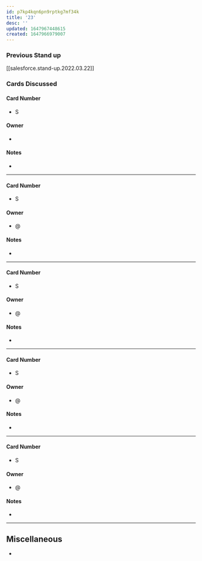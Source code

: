 ```yaml
---
id: p7kp4kqn6pn9rptkg7mf34k
title: '23'
desc: ''
updated: 1647967448615
created: 1647966979007
---
```


### Previous Stand up
[[salesforce.stand-up.2022.03.22]]

### Cards Discussed
#### Card Number
- S
#### Owner
- 
#### Notes
- 
---
#### Card Number
- S
#### Owner
- @ 
#### Notes
- 
---
#### Card Number
- S
#### Owner
- @ 
#### Notes
- 
---
#### Card Number
- S
#### Owner
- @ 
#### Notes
-
---
#### Card Number
- S
#### Owner
- @ 
#### Notes
-
---
## Miscellaneous
- 
